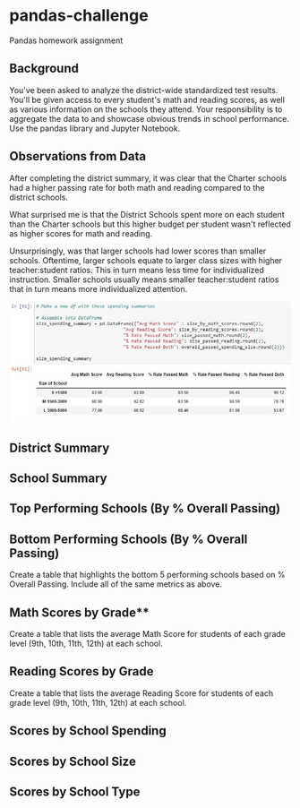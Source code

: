 # pandas-challenge
Pandas homework assignment

## Background
You've been asked to analyze the district-wide standardized test results. You'll be given access to every student's math and reading scores, as well as various information on the schools they attend. Your responsibility is to aggregate the data to and showcase obvious trends in school performance.
Use the pandas library and Jupyter Notebook.


## Observations from Data
After completing the district summary, it was clear that the Charter schools had a higher passing rate for both math and reading compared to the district schools. 

What surprised me is that the District Schools spent more on each student than the Charter schools but this higher budget per student wasn't reflected as higher scores for math and reading. 


Unsurprisingly, was that larger schools had lower scores than smaller schools.  Oftentime, larger schools equate to larger class sizes with higher teacher:student ratios.  This in turn means less time for individualized instruction.  Smaller schools usually means smaller teacher:student ratios that in turn means more individualized attention. 

![Summary](https://github.com/KGore12/pandas-challenge/blob/master/images/summary_score_size.jpg)

## District Summary


## School Summary



## Top Performing Schools (By % Overall Passing)


## Bottom Performing Schools (By % Overall Passing)
Create a table that highlights the bottom 5 performing schools based on % Overall Passing. Include all of the same metrics as above.

## Math Scores by Grade**
Create a table that lists the average Math Score for students of each grade level (9th, 10th, 11th, 12th) at each school.

## Reading Scores by Grade
Create a table that lists the average Reading Score for students of each grade level (9th, 10th, 11th, 12th) at each school.


## Scores by School Spending


## Scores by School Size


## Scores by School Type

